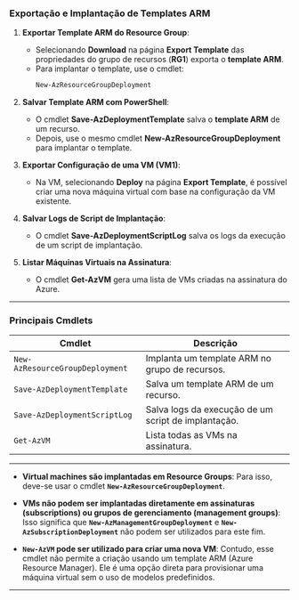 ### **Exportação e Implantação de Templates ARM**

1. **Exportar Template ARM do Resource Group**:  
   - Selecionando **Download** na página **Export Template** das propriedades do grupo de recursos (**RG1**) exporta o **template ARM**.
   - Para implantar o template, use o cmdlet:  
     ```powershell
     New-AzResourceGroupDeployment
     ```

2. **Salvar Template ARM com PowerShell**:  
   - O cmdlet **Save-AzDeploymentTemplate** salva o **template ARM** de um recurso.  
   - Depois, use o mesmo cmdlet **New-AzResourceGroupDeployment** para implantar o template.

3. **Exportar Configuração de uma VM (VM1)**:  
   - Na VM, selecionando **Deploy** na página **Export Template**, é possível criar uma nova máquina virtual com base na configuração da VM existente.

4. **Salvar Logs de Script de Implantação**:  
   - O cmdlet **Save-AzDeploymentScriptLog** salva os logs da execução de um script de implantação.

5. **Listar Máquinas Virtuais na Assinatura**:  
   - O cmdlet **Get-AzVM** gera uma lista de VMs criadas na assinatura do Azure.

---

### **Principais Cmdlets**

| **Cmdlet**                      | **Descrição**                                              |
|----------------------------------|----------------------------------------------------------|
| `New-AzResourceGroupDeployment` | Implanta um template ARM no grupo de recursos.           |
| `Save-AzDeploymentTemplate`     | Salva um template ARM de um recurso.                     |
| `Save-AzDeploymentScriptLog`    | Salva logs da execução de um script de implantação.      |
| `Get-AzVM`                      | Lista todas as VMs na assinatura.                        |

---

- **Virtual machines são implantadas em Resource Groups**: Para isso, deve-se usar o cmdlet **`New-AzResourceGroupDeployment`**.
  
- **VMs não podem ser implantadas diretamente em assinaturas (subscriptions) ou grupos de gerenciamento (management groups)**: Isso significa que **`New-AzManagementGroupDeployment`** e **`New-AzSubscriptionDeployment`** não podem ser utilizados para este fim.

- **`New-AzVM` pode ser utilizado para criar uma nova VM**: Contudo, esse cmdlet não permite a criação usando um template ARM (Azure Resource Manager). Ele é uma opção direta para provisionar uma máquina virtual sem o uso de modelos predefinidos.

---
